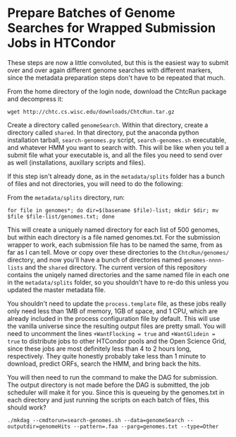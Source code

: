 # Prepare Batches of Genome Searches for Wrapped Submission Jobs in HTCondor

These steps are now a little convoluted, but this is the easiest way to submit over and over again different genome searches with different markers, since the metadata preparation steps don't have to be repeated that much. 

From the home directory of the login node, download the ChtcRun package and decompress it: 

```
wget http://chtc.cs.wisc.edu/downloads/ChtcRun.tar.gz
```

Create a directory called `genomeSearch`. Within that directory, create a directory called `shared`. In that directory, put the anaconda python installation tarball, `search-genomes.py` script, `search-genomes.sh` executable, and whatever HMM you want to search with. This will be like when you tell a submit file what your executable is, and all the files you need to send over as well (installations, auxillary scripts and files). 

If this step isn't already done, as in the `metadata/splits` folder has a bunch of files and not directories, you will need to do the following:

From the `metadata/splits` directory, run: 

```
for file in genomes*; do dir=$(basename $file)-list; mkdir $dir; mv $file $file-list/genomes.txt; done
```

This will create a uniquely named directory for each list of 500 genomes, but within each directory is a file named genomes.txt. For the submission wrapper to work, each submission file has to be named the same, from as far as I can tell. Move or copy over these directories to the `ChtcRun/genomes/` directory, and now you'll have a bunch of directories named `genomes-nnnn-lists` and the `shared` directory. The current version of this repository contains the uniqely named directories and the same named file in each one in the `metadata/splits` folder, so you shouldn't have to re-do this unless you updated the master metadata file. 

You shouldn't need to update the `process.template` file, as these jobs really only need less than 1MB of memory, 1GB of space, and 1 CPU, which are already included in the process configuration file by default. This will use the vanilla universe since the resulting output files are pretty small. You will need to uncomment the lines `+WantFlocking = true` and `+WantGlidein = true` to distribute jobs to other HTCondor pools and the Open Science Grid, since these jobs are most definitely less than 4 to 2 hours long, respectively. They quite honestly probably take less than 1 minute to download, predict ORFs, search the HMM, and bring back the hits.

You will then need to run the command to make the DAG for submission. The output directory is not made before the DAG is submitted, the job scheduler will make it for you. Since this is queueing by the genomes.txt in each directory and just running the scripts on each batch of files, this should work?

```
./mkdag --cmdtorun=search-genomes.sh --data=genomeSearch --outputdir=genomeHits --pattern=.faa --parg=genomes.txt --type=Other
```
